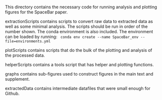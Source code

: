 This directory contains the necessary code for running analysis and plotting figures for the SpaceBar paper.

extractionScripts contains scripts to convert raw data to extracted data as well as some minimal analysis.
The scripts should be run in order of the number shown. The conda environment is also included. The environment can be loaded by running: ``` conda env create --name SpaceBar_env --file=environments.yml```

plotScripts contains scripts that do the bulk of the plotting and analysis of the processed data.

helperScripts contains a tools script that has helper and plotting functions.

graphs contains sub-figures used to construct figures in the main text and supplement.

extractedData contains intermediate datafiles that were small enough for Github. 
